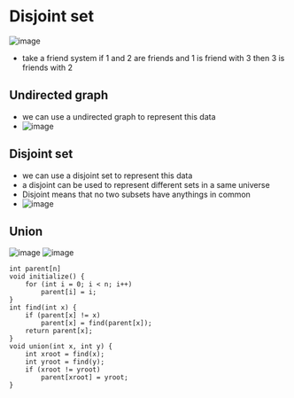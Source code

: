 # Disjoint set

![image](https://i.ibb.co/9w4qhJ8/image-2022-05-29-112814259.png)

- take a friend system if 1 and 2 are friends and 1 is friend with 3 then 3 is friends with 2

## Undirected graph

- we can use a undirected graph to represent this data
- ![image](https://i.ibb.co/3sQV5G3/image-2022-05-29-113424134.png)

## Disjoint set

- we can use a disjoint set to represent this data
- a disjoint can be used to represent different sets in a same universe
- Disjoint means that no two subsets have anythings in common
- ![image](https://i.ibb.co/4jHcsH2/image-2022-05-29-114132897.png)

## Union

![image](https://i.ibb.co/WNXQBTx/image-2022-05-29-114726562.png)
![image](https://i.ibb.co/QCGxMks/image-2022-05-29-124402547.png)

```
int parent[n]
void initialize() {
    for (int i = 0; i < n; i++)
        parent[i] = i;
}
int find(int x) {
    if (parent[x] != x)
        parent[x] = find(parent[x]);
    return parent[x];
}
void union(int x, int y) {
    int xroot = find(x);
    int yroot = find(y);
    if (xroot != yroot)
        parent[xroot] = yroot;
}
```
